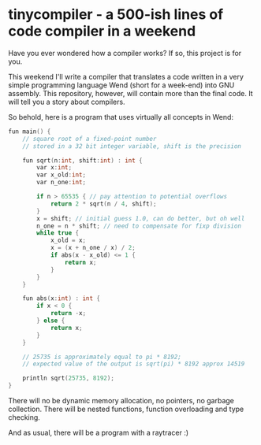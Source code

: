 # tinycompiler - a 500-ish lines of code compiler in a weekend
Have you ever wondered how a compiler works? If so, this project is for you.

This weekend I'll write a compiler that translates a code written in a very simple programming language Wend (short for a week-end) into GNU assembly.
This repository, however, will contain more than the final code. It will tell you a story about compilers.

So behold, here is a program that uses virtually all concepts in Wend:
```cpp
fun main() {
    // square root of a fixed-point number
    // stored in a 32 bit integer variable, shift is the precision

    fun sqrt(n:int, shift:int) : int {
        var x:int;
        var x_old:int;
        var n_one:int;

        if n > 65535 { // pay attention to potential overflows
            return 2 * sqrt(n / 4, shift);
        }
        x = shift; // initial guess 1.0, can do better, but oh well
        n_one = n * shift; // need to compensate for fixp division
        while true {
            x_old = x;
            x = (x + n_one / x) / 2;
            if abs(x - x_old) <= 1 {
                return x;
            }
        }
    }

    fun abs(x:int) : int {
        if x < 0 {
            return -x;
        } else {
            return x;
        }
    }

    // 25735 is approximately equal to pi * 8192;
    // expected value of the output is sqrt(pi) * 8192 approx 14519

    println sqrt(25735, 8192);
}
```

There will no be dynamic memory allocation, no pointers, no garbage collection. There will be nested functions, function overloading and type checking.

And as usual, there will be a program with a raytracer :)
